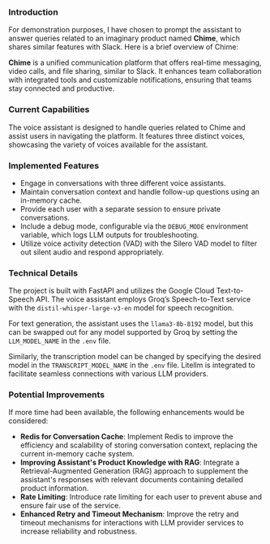 ### Introduction

For demonstration purposes, I have chosen to prompt the assistant to answer queries related to an imaginary product named **Chime**, which shares similar features with Slack. Here is a brief overview of Chime:

**Chime** is a unified communication platform that offers real-time messaging, video calls, and file sharing, similar to Slack. It enhances team collaboration with integrated tools and customizable notifications, ensuring that teams stay connected and productive.

### Current Capabilities

The voice assistant is designed to handle queries related to Chime and assist users in navigating the platform. It features three distinct voices, showcasing the variety of voices available for the assistant.

### Implemented Features

- Engage in conversations with three different voice assistants.
- Maintain conversation context and handle follow-up questions using an in-memory cache.
- Provide each user with a separate session to ensure private conversations.
- Include a debug mode, configurable via the `DEBUG_MODE` environment variable, which logs LLM outputs for troubleshooting.
- Utilize voice activity detection (VAD) with the Silero VAD model to filter out silent audio and respond appropriately.

### Technical Details

The project is built with FastAPI and utilizes the Google Cloud Text-to-Speech API. The voice assistant employs Groq’s Speech-to-Text service with the `distil-whisper-large-v3-en` model for speech recognition. 

For text generation, the assistant uses the `llama3-8b-8192` model, but this can be swapped out for any model supported by Groq by setting the `LLM_MODEL_NAME` in the `.env` file. 

Similarly, the transcription model can be changed by specifying the desired model in the `TRANSCRIPT_MODEL_NAME` in the `.env` file. Litellm is integrated to facilitate seamless connections with various LLM providers.

### Potential Improvements

If more time had been available, the following enhancements would be considered:

- **Redis for Conversation Cache**: Implement Redis to improve the efficiency and scalability of storing conversation context, replacing the current in-memory cache system.
- **Improving Assistant's Product Knowledge with RAG**: Integrate a Retrieval-Augmented Generation (RAG) approach to supplement the assistant's responses with relevant documents containing detailed product information.
- **Rate Limiting**: Introduce rate limiting for each user to prevent abuse and ensure fair use of the service.
- **Enhanced Retry and Timeout Mechanism**: Improve the retry and timeout mechanisms for interactions with LLM provider services to increase reliability and robustness.
